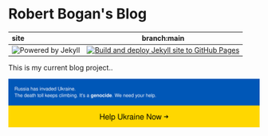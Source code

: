 # Robert Bogan's Blog

| site |  branch:main  |
|:---| :----: |
| ![Powered by Jekyll](https://img.shields.io/badge/Powered_by-Jekyll-blue.svg) | [![Build and deploy Jekyll site to GitHub Pages](https://github.com/robert-bogan/myblog/actions/workflows/github-pages.yml/badge.svg)](https://github.com/robert-bogan/myblog/actions/workflows/github-pages.yml) |

This is my current blog project..

[![Stand With Ukraine](https://raw.githubusercontent.com/vshymanskyy/StandWithUkraine/main/banner2-direct.svg)](https://stand-with-ukraine.pp.ua)
